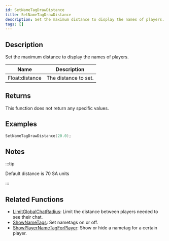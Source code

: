 ```yaml
---
id: SetNameTagDrawDistance
title: SetNameTagDrawDistance
description: Set the maximum distance to display the names of players.
tags: []
---
```


## Description

Set the maximum distance to display the names of players.


| Name | Description |
|------|-------------|
|Float:distance | The distance to set.|


## Returns

This function does not return any specific values.


## Examples


```c
SetNameTagDrawDistance(20.0);
```


## Notes

:::tip

Default distance is 70 SA units

:::


## Related Functions


-  [LimitGlobalChatRadius](../functions/LimitGlobalChatRadius): Limit the distance between players needed to see their chat.
-  [ShowNameTags](../functions/ShowNameTags): Set nametags on or off.
-  [ShowPlayerNameTagForPlayer](../functions/ShowPlayerNameTagForPlayer): Show or hide a nametag for a certain player.
